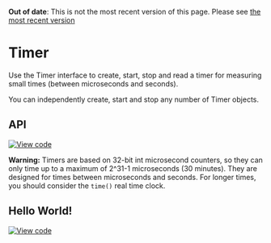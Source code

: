 <span class="warnings">**Out of date**: This is not the most recent version of this page. Please see [the most recent version](https://os.mbed.com/docs/latest/reference/timer.html)</span>
# Timer

Use the Timer interface to create, start, stop and read a timer for measuring small times (between microseconds and seconds).

You can independently create, start and stop any number of Timer objects.

## API

[![View code](https://www.mbed.com/embed/?type=library)](https://docs.mbed.com/docs/mbed-os-api/en/mbed-os-5.4/api/classmbed_1_1Timer.html) 

<span class="warnings">**Warning:** Timers are based on 32-bit int microsecond counters, so they can only time up to a maximum of 2^31-1 microseconds (30 minutes). They are designed for times between microseconds and seconds. For longer times, you should consider the `time()` real time clock. </span> 


## Hello World!

[![View code](https://www.mbed.com/embed/?url=https://developer.mbed.org/teams/mbed_example/code/Timer_HelloWorld/)](https://developer.mbed.org/teams/mbed_example/code/Timer_HelloWorld/file/485b7e68874c/main.cpp) 

